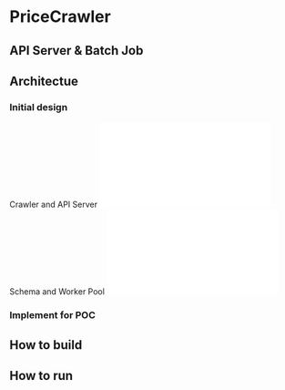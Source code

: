 # PriceCrawler
## API Server & Batch Job

## Architectue

### Initial design
Crawler and API Server
![Crawler and API Server](doc/crawler_and_api_server.pdf)
Schema and Worker Pool
![Schema and Worker Pool](doc/schema_and_worker_pool.pdf)
### Implement for POC

## How to build

## How to run
